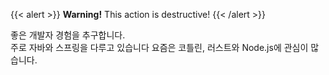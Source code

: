 {{< alert >}}
**Warning!** This action is destructive!
{{< /alert >}}


좋은 개발자 경험을 추구합니다.  
주로 자바와 스프링을 다루고 있습니다 요즘은 코틀린, 러스트와 Node.js에 관심이 많습니다.